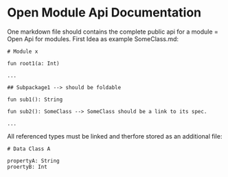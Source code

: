 # Open Module Api Documentation

One markdown file should contains the complete public api for a module = Open Api for modules.
First Idea as example SomeClass.md:
```
# Module x

fun root1(a: Int)

...

## Subpackage1 --> should be foldable

fun sub1(): String

fun sub2(): SomeClass --> SomeClass should be a link to its spec.

...

```

All referenced types must be linked and therfore stored as an additional file:
```
# Data Class A

propertyA: String
proertyB: Int
```
